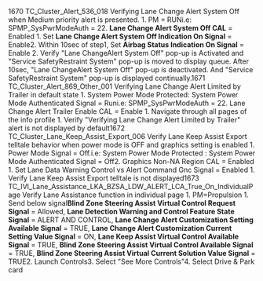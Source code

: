 1670 TC_Cluster_Alert_536_018 Verifying Lane Change Alert System Off when Medium priority alert is presented. 1. PM = RUNi.e: SPMP_SysPwrModeAuth = 22. **Lane Change Alert System Off CAL** = Enabled 1. Set **Lane Change Alert System Off Indication On Signal** = Enable2. Within 10sec of step1, Set **Airbag Status Indication On Signal** = Enable 2. Verify "Lane ChangeAlert System Off" pop-up is Activated and "Service SafetyRestraint System" pop-up is moved to display queue. After 10sec, "Lane ChangeAlert System Off" pop-up is deactivated. And "Service SafetyRestraint System" pop-up is displayed continually.1671 TC_Cluster_Alert_869_Other_001 Verifying Lane Change Alert Limited by Trailer in default state 1. System Power Mode Protected: System Power Mode Authenticated Signal = Runi.e: SPMP_SysPwrModeAuth = 22. Lane Change Alert Trailer Enable CAL = Enable 1. Navigate through all pages of the info profile 1. Verify "Verifying Lane Change Alert Limited by Trailer" alert is not displayed by default1672 TC_Cluster_Lane_Keep_Assist_Export_006 Verify Lane Keep Assist Export telltale behavior when power mode is OFF and graphics setting is enabled 1. Power Mode Signal = Off.i.e: System Power Mode Protected : System Power Mode Authenticated Signal = Off2. Graphics Non-NA Region CAL = Enabled 1. Set Lane Data Warning Control vs Alert Command Gnc Signal = Enabled 1. Verify Lane Keep Assist Export telltale is not displayed1673 TC_IVI_Lane_Assistance_LKA_BZSA_LDW_ALERT_LCA_True_On_IndividualPage Verify Lane Assistance function in individual page 1. PM=Propulsion 1. Send below signal**Blind Zone Steering Assist Virtual Control Request Signal** = Allowed, **Lane Detection Warning and Control Feature State Signal** = ALERT AND CONTROL, **Lane Change Alert Customization Setting Available Signal** = TRUE, **Lane Change Alert Customization Current Setting Value Signal** = ON, **Lane Keep Assist Virtual Control Available Signal** = TRUE, **Blind Zone Steering Assist Virtual Control Available Signal** = TRUE, **Blind Zone Steering Assist Virtual Current Solution Value Signal** = TRUE2. Launch Controls3. Select "See More Controls"4. Select Drive & Park card